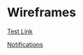 # Wireframes

[Test Link](https://optconnect.github.io/Wireframes/wireframe-delivery-system2/) 

[Notifications](https://optconnect.github.io/Wireframes/notifications-wireframe)

